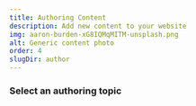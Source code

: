 ```yaml
---
title: Authoring Content
description: Add new content to your website
img: aaron-burden-xG8IQMqMITM-unsplash.png
alt: Generic content photo
order: 4
slugDir: author
---
```

### Select an authoring topic
